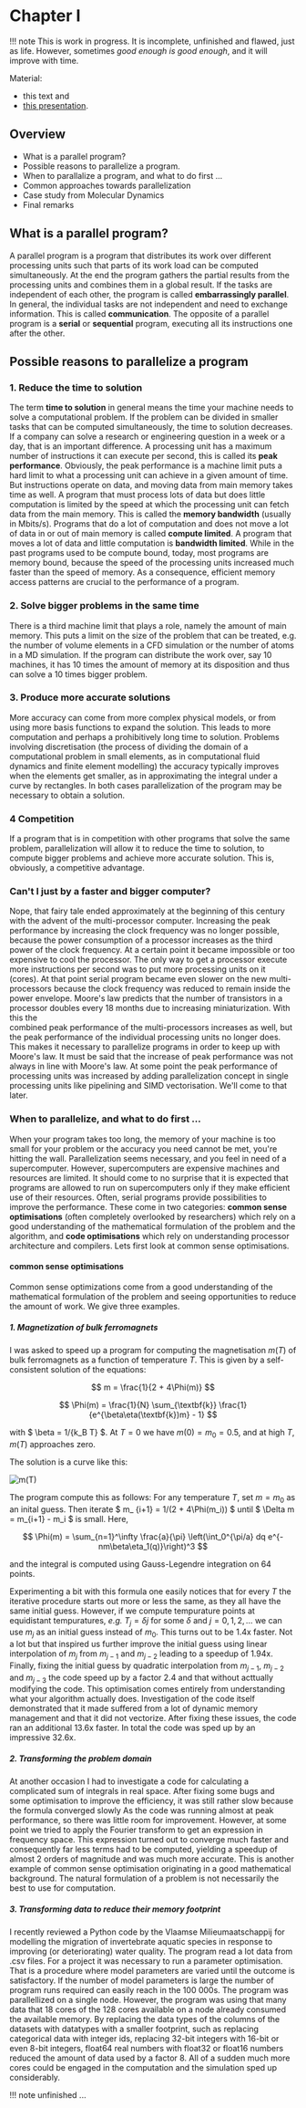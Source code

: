 [//]: # (code below is for allowing for MathJax rendering of LateX expressions)

<script type="text/javascript"
  src="https://cdnjs.cloudflare.com/ajax/libs/mathjax/2.7.0/MathJax.js?config=TeX-AMS_CHTML">
</script>
<script type="text/x-mathjax-config">
  MathJax.Hub.Config({
    tex2jax: {
      inlineMath: [['$','$'], ['\\(','\\)']],
      processEscapes: true},
      jax: ["input/TeX","input/MathML","input/AsciiMath","output/CommonHTML"],
      extensions: ["tex2jax.js","mml2jax.js","asciimath2jax.js","MathMenu.js","MathZoom.js","AssistiveMML.js", "[Contrib]/a11y/accessibility-menu.js"],
      TeX: {
      extensions: ["AMSmath.js","AMSsymbols.js","noErrors.js","noUndefined.js"],
      equationNumbers: {
      autoNumber: "AMS"
      }
    }
  });
</script>

# Chapter I

!!! note
    This is work in progress. It is incomplete, unfinished and flawed, just as life. However, sometimes *good enough is
    good enough*, and it will improve with time. 

Material:

- this text and
- [this presentation](presentations/lecture-1.pptx).

## Overview

- What is a parallel program?
- Possible reasons to parallelize a program.
- When to parallalize a program, and what to do first ...
- Common approaches towards parallelization
- Case study from Molecular Dynamics
- Final remarks

## What is a parallel program?

A parallel program is a program that distributes its work over different processing units such that parts of its 
work load can be computed simultaneously. At the end the program gathers the partial results from the processing 
units and combines them in a global result. If the tasks are independent of each other, the program is called 
**embarrassingly parallel**. In general, the individual tasks are not independent and need to exchange information. 
This is called **communication**. The opposite of a parallel program is a **serial** or **sequential** program, 
executing all its instructions one after the other. 

## Possible reasons to parallelize a program

### 1. Reduce the time to solution

The term **time to solution** in general means the time your machine needs to solve a computational problem. If the 
problem can be divided in smaller tasks that can be computed simultaneously, the time to solution decreases. If a 
company can solve a research or engineering question in a week or a day, that is an important difference. A 
processing unit has a maximum number of instructions it can execute per second, this is called its **peak 
performance**. Obviously, the peak performance is a machine limit puts a hard limit to what a processing unit can 
achieve in a given amount of time. But instructions operate on data, and moving data from main memory takes time as 
well. A program that must process lots of data but does little computation is limited by the speed at which the 
processing unit can fetch data from the main memory. This is called the **memory bandwidth** (usually in Mbits/s).
Programs that do a lot of computation and does not move a lot of data in or out of main memory is called **compute 
limited**. A program that moves a lot of data and little computation is **bandwidth limited**. While in the past 
programs used to be compute bound, today, most programs are memory bound, because the speed of the processing units 
increased much faster than the speed of memory. As a consequence, efficient memory access patterns are crucial to the 
performance of a program.  

### 2. Solve bigger problems in the same time

There is a third machine limit that plays a role, namely the amount of main memory. This puts a limit on the size of 
the problem that can be treated, e.g. the number of volume elements in a CFD simulation or the number of atoms in a 
MD simulation. If the program can distribute the work over, say 10 machines, it has 10 times the amount of memory at 
its disposition and thus can solve a 10 times bigger problem.  

### 3. Produce more accurate solutions

More accuracy can come from more complex physical models, or from using more basis functions to expand the solution.
This leads to more computation and perhaps a prohibitively long time to solution. Problems involving discretisation 
(the process of dividing the domain of a computational problem in small elements, as in computational fluid dynamics 
and finite element modelling) the accuracy typically improves when the elements get smaller, as in approximating the 
integral under a curve by rectangles. In both cases parallelization of the program may be necessary to obtain a 
solution. 

### 4 Competition

If a program that is in competition with other programs that solve the same problem, parallelization will allow it 
to reduce the time to solution, to compute bigger problems and achieve more accurate solution. This is, obviously, a 
competitive advantage.  

### Can't I just by a faster and bigger computer?

Nope, that fairy tale ended approximately at the beginning of this century with the advent of the multi-processor 
computer. Increasing the peak performance by increasing the clock frequency was no longer possible, because the 
power consumption of a processor increases as the third power of the clock frequency. At a certain point it became 
impossible or too expensive to cool the processor. The only way to get a processor execute more instructions per 
second was to put more processing units on it (cores). At that point serial program became even slower on the new 
multi-processors because the clock frequency was reduced to remain inside the power envelope. Moore's law predicts 
that the number of transistors in a processor doubles every 18 months due to increasing miniaturization. With this the  
combined peak performance of the multi-processors increases as well, but the peak performance of the individual 
processing units no longer does. This makes it necessary to parallelize programs in order to keep up with Moore's 
law. It must be said that the increase of peak performance was not always in line with Moore's law. At some point 
the peak performance of processing units was increased by adding parallelization concept in single processing units 
like pipelining and SIMD vectorisation. We'll come to that later.

### When to parallelize, and what to do first ...

When your program takes too long, the memory of your machine is too small for your problem or the accuracy you need 
cannot be met, you're hitting the wall. Parallelization seems necessary, and you feel in need of a supercomputer.
However, supercomputers are expensive machines and resources are limited. It should come to no surprise that it is 
expected that programs are allowed to run on supercomputers only if they make efficient use of their resources. 
Often, serial programs provide possibilities to improve the performance. These come in two categories: **common sense 
optimisations** (often completely overlooked by researchers) which rely on a good understanding of the mathematical 
formulation of the problem and the algorithm, and **code optimisations** which rely on understanding processor 
architecture and compilers. Lets first look at common sense optimisations. 

#### common sense optimisations

Common sense optimizations come from a good understanding of the mathematical formulation of the problem and seeing 
opportunities to reduce the amount of work. We give three examples. 

##### 1. Magnetization of bulk ferromagnets

I was asked to speed up a program for computing the magnetisation $m(T)$ of bulk ferromagnets as a function of 
temperature $T$. This is given by a self-consistent solution of the equations:

$$ m = \frac{1}{2 + 4\Phi(m)} $$

$$ \Phi(m) = \frac{1}{N} \sum_{\textbf{k}} \frac{1}{e^{\beta\eta(\textbf{k})m} - 1} $$

with $ \beta = 1/{k_B T} $. At $T=0$ we have $m(0) = m_0 = 0.5$, and at high $T$, $m(T)$ approaches zero.

The solution is a curve like this:

![m(T)](/public/m(T).png)

The program compute this as follows: For any temperature $T$, set $m = m_0$ as an inital guess. Then iterate $ m_
{i+1} = 1/(2 + 4\Phi(m_i)) $ until $ \Delta m = m_{i+1} - m_i $ is small. Here,

$$ \Phi(m) = \sum_{n=1}^\infty \frac{a}{\pi} \left(\int_0^{\pi/a} dq e^{-nm\beta\eta_1(q)}\right)^3 $$

and the integral is computed using Gauss-Legendre integration on 64 points.  

Experimenting a bit with this formula one easily notices that for every $T$ the iterative procedure starts out more 
or less the same, as they all have the same initial guess. However, if we compute tempurature points at equidistant 
tempuratures, *e.g.* $T_j = \delta j$ for some $\delta$ and $j=0,1,2, ...$ we can use $m_j$ as an initial guess 
instead of $m_0$. This turns out to be 1.4x faster. Not a lot but that inspired us further improve the initial guess 
using linear interpolation of $m_j$ from $m_{j-1}$ and $m_{j-2}$ leading to a speedup of 1.94x. Finally, fixing the 
initial guess by quadratic interpolation from  $m_{j-1}$, $m_{j-2}$ and $m_{j-3}$ the code speed up by a factor 2.4 
and that without acttually modifying the code. This optimisation comes entirely from understanding what your 
algorithm actually does. Investigation of the code itself demonstrated that it made suffered from a lot of dynamic 
memory management and that it did not vectorize. After fixing these issues, the code ran an additional 13.6x faster. 
In total the code was sped up by an impressive 32.6x.

##### 2. Transforming the problem domain 

At another occasion I had to investigate a code for calculating a complicated sum of integrals in real space. After 
fixing some bugs and some optimisation to improve the efficiency, it was still rather slow because the formula 
converged slowly  As the code was running almost at peak performance, so there was little room for improvement. 
However, at some point we tried to apply the Fourier transform to get an expression in frequency space. This 
expression turned out to converge much faster and consequently far less terms had to be computed, yielding a speedup 
of almost 2 orders of magnitude and was much more accurate. This is another example of common sense optimisation 
originating in a good mathematical background. The natural formulation of a problem is not necessarily the best to 
use for computation.    

##### 3. Transforming data to reduce their memory footprint

I recently reviewed a Python code by the Vlaamse Milieumaatschappij for modelling the migration of invertebrate aquatic 
species in response to improving (or deteriorating) water quality. The program read a lot data from .csv files. For 
a project it was necessary to run a parameter optimisation. That is a procedure where model parameters are varied 
until the outcome is satisfactory. If the number of model parameters is large the number of program runs required can 
easily reach in the 100 000s. The program was parallellized on a single node. However, the program was using that many 
data that 18 cores of the 128 cores available on a node already consumed the available memory. By replacing the data 
types of the columns of the datasets with datatypes with a smaller footprint, such as replacing categorical data 
with integer ids, replacing 32-bit integers with 16-bit or even 8-bit integers, float64 real numbers with float32 or 
float16 numbers reduced the amount of data used by a factor 8. All of a sudden much more cores could be engaged in 
the computation and the simulation sped up considerably.   


!!! note
    unfinished ...